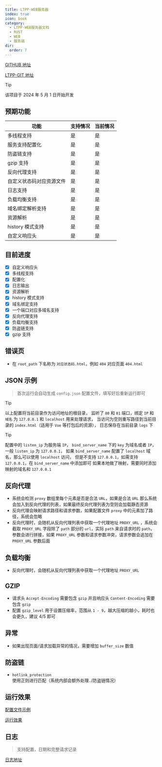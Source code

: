 ```yaml
---
title: LTPP-WEB服务器
index: true
icon: book
category:
  - LTPP-WEB服务器文档
  - RUST
  - WEB
  - 服务端
dir:
  order: 7
---
```


[GITHUB 地址](https://github.com/ltpp-universe/RUST-WEB-SERVE)

[LTPP-GIT 地址](https://git.ltpp.vip/root/RUST-WEB-SERVE)

<Share colorful />
<Catalog />

> [!tip]
> 该项目于 2024 年 5 月 1 日开始开发

## 预期功能

| 功能                     | 支持情况 | 当前情况 |
| ------------------------ | -------- | -------- |
| 多线程支持               | 是       | 是       |
| 服务支持配置化           | 是       | 是       |
| 防盗链支持               | 是       | 是       |
| gzip 支持                | 是       | 是       |
| 反向代理支持             | 是       | 是       |
| 自定义状态码对应资源文件 | 是       | 是       |
| 日志支持                 | 是       | 是       |
| 负载均衡支持             | 是       | 是       |
| 域名绑定解析支持         | 是       | 是       |
| 资源解析                 | 是       | 是       |
| history 模式支持         | 是       | 是       |
| 自定义响应头             | 是       | 是       |

## 目前进度

- [x] 自定义响应头
- [x] 多线程支持
- [x] 配置化
- [x] 日志输出
- [x] 资源解析
- [x] history 模式支持
- [x] 域名绑定支持
- [x] 一个端口对应多域名支持
- [x] 反向代理支持
- [x] 负载均衡支持
- [x] 防盗链支持
- [x] gzip 支持

## 错误页

- 在 `root_path` 下名称为 `对应状态码.html`，例如 `404` 对应页面 `404.html`

## JSON 示例

> 首次运行会自动生成 `config.json` 配置文件，填写好后重新运行即可

> [!tip]
> 以上配置将当前目录作为访问地址的根目录，
> 监听了 `80` 和 `81` 端口，绑定 `IP` 和 `域名` 为 `127.0.0.1` 和 `localhost` 用来处理请求，
> 当访问为空则重写路径到当前目录的 `index.html`（适用于 `Vue` 等打包后的资源），
> 日志保存在当前目录 `logs` 下

> [!tip]
> 配置中的 `listen_ip` 为服务端 `IP`， `bind_server_name` 下的 `key` 为域名或者 `IP`， 一般 `listen_ip` 为 `127.0.0.1`，
> 如果 `bind_server_name` 配置了 `localhost` 域名，那么可以使用 `localhost` 访问，
> 但是不支持 `127.0.0.1`，如需支持 `127.0.0.1`，在 `bind_server_name` 中添加即可
> 如果本地做了映射，需要同时添加映射的域名和 `127.0.0.1`

## 反向代理

- 系统会检测 `proxy` 数组里每个元素是否是合法 `URL`，如果是合法 `URL` 那么系统会加入到反向代理的列表，如果最终反向代理列表为空则会加载静态资源
- 反向代理会映射请求路径和请求参数，如果配置文件 `proxy` 中的元素加了路径，系统会忽略
- 反向代理时，会随机从反向代理列表中获取一个代理地址 `PROXY_URL` ，系统会截取 `PROXY_URL` 字段除了 `path` 部分的 `url`，实际 `path` 来自请求时的 `path`，参数会进行拼接，如果 `PROXY_URL` 参数和请求参数冲突，请求参数会追加在 `PROXY_URL` 参数后面

## 负载均衡

- 反向代理时，会随机从反向代理列表中获取一个代理地址 `PROXY_URL`

## GZIP

- 请求头 `Accept-Encoding` 需要包含 `gzip` 并且响应头 `Content-Encoding` 需要包含 `gzip`
- 配置 `gzip_level` 用于设置压缩率，范围从 `1 - 9`，越大压缩的越小，耗时也会更久，建议 4/5 即可

## 异常

- 如果出现页面/请求加载异常的情况，需要增加 `buffer_size` 数值

## 防盗链

- `hotlink_protection` 使用正则进行匹配（系统内部会额外处理../防盗链情况）

## 运行效果

[配置文件示例](./config.md)

[运行效果](./run.md)

## 日志

> 支持配置，日期和完整请求记录

[日志地址](./log.md)

<Bottom />
